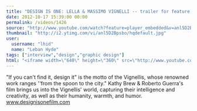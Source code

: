 ```yaml
---
title: "DESIGN IS ONE: LELLA & MASSIMO VIGNELLI -- trailer for feature length documentary"
date: 2012-10-17 15:39:00 00:00
permalink: /videos/1426
source: "http://www.youtube.com/watch?feature=player_embedded&v=anl5D2Bpsbo"
thumbnail: "http://i2.ytimg.com/vi/anl5D2Bpsbo/hqdefault.jpg"
user:
  username: "lhid"
  name: "Leban Hyde"
tags: ["interview","design","graphic design"]
html: "<iframe width=\"640\" height=\"360\" src=\"http://www.youtube.com/embed/anl5D2Bpsbo?wmode=transparent&fs=1&feature=oembed\" frameborder=\"0\" allowfullscreen></iframe>"
---
```


"If you can't find it, design it" is the motto of the Vignellis, whose renowned work ranges 
''from the spoon to the city." Kathy Brew & Roberto Guerra's film brings us into the Vignellis' world, capturing their intelligence and creativity, as well as their humanity, warmth, and humor.
www.designisonefilm.com
